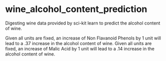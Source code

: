# wine_alcohol_content_prediction
Digesting wine data provided by sci-kit learn to predict the alcohol content of wine. 

Given all units are fixed, an increase of Non Flavanoid Phenols by 1 unit will lead to a .37 increase in the alcohol content of wine. 
Given all units are fixed, an increase of Malic Acid by 1 unit will lead to a .14 increase in the alcohol content of wine. 

